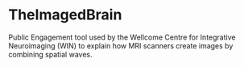 # TheImagedBrain
Public Engagement tool used by the Wellcome Centre for Integrative Neuroimaging (WIN) to explain how MRI scanners create images by combining spatial waves.

